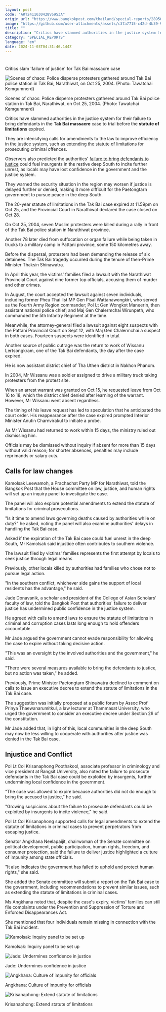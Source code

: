 ```yaml
---
layout: post
code: "ART2411030428V69S3A"
origin_url: "https://www.bangkokpost.com/thailand/special-reports/2895012/critics-slam-failure-of-justice-for-tak-bai-massacre-case"
image: "https://github.com/user-attachments/assets/c37a7715-c42d-4b39-9bf4-af35cbcbfc0c"
title: ""
description: "Critics have slammed authorities in the justice system for their failure to bring defendants in the  Tak Bai massacre  case to trial before the  statute of limitations  expired."
category: "SPECIAL_REPORTS"
language: "en"
date: 2024-11-03T04:31:46.144Z
---
```


# 

Critics slam 'failure of justice' for Tak Bai massacre case

![Scenes of chaos: Police disperse protesters gathered around Tak Bai police station in Tak Bai, Narathiwat, on Oct 25, 2004. (Photo: Tawatchai Kemgumnerd)](https://github.com/user-attachments/assets/bdeab41a-75d8-4063-93af-2393d49df756)

Scenes of chaos: Police disperse protesters gathered around Tak Bai police station in Tak Bai, Narathiwat, on Oct 25, 2004. (Photo: Tawatchai Kemgumnerd)

Critics have slammed authorities in the justice system for their failure to bring defendants in the **Tak Bai massacre** case to trial before the **statute of limitations** expired.

They are intensifying calls for amendments to the law to improve efficiency in the justice system, such as [extending the statute of limitations](https://www.bangkokpost.com/thailand/general/2889092/calls-mount-for-tak-bai-decree) for prosecuting criminal offences.

Observers also predicted the authorities' [failure to bring defendants to justice](https://www.bangkokpost.com/opinion/opinion/2891241/no-tak-bai-miracles-to-deliver-justice) could fuel insurgents in the restive deep South to incite further unrest, as locals may have lost confidence in the government and the justice system.

They warned the security situation in the region may worsen if justice is delayed further or denied, making it more difficult for the Paetongtarn government to pursue peace in the deep South.

The 20-year statute of limitations in the Tak Bai case expired at 11.59pm on Oct 25, and the Provincial Court in Narathiwat declared the case closed on Oct 28.

On Oct 25, 2004, seven Muslim protesters were killed during a rally in front of the Tak Bai police station in Narathiwat province.

Another 78 later died from suffocation or organ failure while being taken in trucks to a military camp in Pattani province, some 150 kilometres away.

Before the dispersal, protesters had been demanding the release of six detainees. The Tak Bai tragedy occurred during the tenure of then-Prime Minister Thaksin Shinawatra.

In April this year, the victims' families filed a lawsuit with the Narathiwat Provincial Court against nine former top officials, accusing them of murder and other crimes.

In August, the court accepted the lawsuit against seven individuals, including former Pheu Thai list MP Gen Pisal Wattanawongkiri, who served as the Fourth Army Region commander; Pol Lt Gen Wongkot Maneerin, then assistant national police chief; and Maj Gen Chalermchai Wirunpeth, who commanded the 5th Infantry Regiment at the time.

Meanwhile, the attorney-general filed a lawsuit against eight suspects with the Pattani Provincial Court on Sept 12, with Maj Gen Chalermchai a suspect in both cases. Fourteen suspects were identified in total.

Another source of public outrage was the return to work of Wissanu Lertsongkram, one of the Tak Bai defendants, the day after the case expired.

He is now assistant district chief of Tha Uthen district in Nakhon Phanom.

In 2004, Mr Wissanu was a soldier assigned to drive a military truck taking protesters from the protest site.

When an arrest warrant was granted on Oct 15, he requested leave from Oct 16 to 18, which the district chief denied after learning of the warrant. However, Mr Wissanu went absent regardless.

The timing of his leave request has led to speculation that he anticipated the court order. His reappearance after the case expired prompted Interior Minister Anutin Charnvirakul to initiate a probe.

As Mr Wissanu had returned to work within 15 days, the ministry ruled out dismissing him.

Officials may be dismissed without inquiry if absent for more than 15 days without valid reason; for shorter absences, penalties may include reprimands or salary cuts.

**Calls for law changes**
-------------------------

Kamolsak Leewamoh, a Prachachat Party MP for Narathiwat, told the Bangkok Post that the House committee on law, justice, and human rights will set up an inquiry panel to investigate the case.

The panel will also explore potential amendments to extend the statute of limitations for criminal prosecutions.

"Is it time to amend laws governing deaths caused by authorities while on duty?" he asked, noting the panel will also examine authorities' delays in handling the Tak Bai case.

Asked if the expiration of the Tak Bai case could fuel unrest in the deep South, Mr Kamolsak said injustice often contributes to southern violence.

The lawsuit filed by victims' families represents the first attempt by locals to seek justice through legal means.

Previously, other locals killed by authorities had families who chose not to pursue legal action.

"In the southern conflict, whichever side gains the support of local residents has the advantage," he said.

Jade Donavanik, a scholar and president of the College of Asian Scholars' faculty of law, told the Bangkok Post that authorities' failure to deliver justice has undermined public confidence in the justice system.

He agreed with calls to amend laws to ensure the statute of limitations in criminal and corruption cases lasts long enough to hold offenders accountable.

Mr Jade argued the government cannot evade responsibility for allowing the case to expire without taking decisive action.

"This was an oversight by the involved authorities and the government," he said.

"There were several measures available to bring the defendants to justice, but no action was taken," he added.

Previously, Prime Minister Paetongtarn Shinawatra declined to comment on calls to issue an executive decree to extend the statute of limitations in the Tak Bai case.

The suggestion was initially proposed at a public forum by Assoc Prof Prinya Thaewanarumitkul, a law lecturer at Thammasat University, who urged the government to consider an executive decree under Section 29 of the constitution.

Mr Jade added that, in light of this, local communities in the deep South may now be less willing to cooperate with authorities after justice was denied in the Tak Bai case.

**Injustice and Conflict**
--------------------------

Pol Lt Col Krisanaphong Poothakool, associate professor in criminology and vice president at Rangsit University, also noted the failure to prosecute defendants in the Tak Bai case could be exploited by insurgents, further undermining local confidence in the government.

"The case was allowed to expire because authorities did not do enough to bring the accused to justice," he said.

"Growing suspicions about the failure to prosecute defendants could be exploited by insurgents to incite violence," he said.

Pol Lt Col Krisanaphong supported calls for legal amendments to extend the statute of limitations in criminal cases to prevent perpetrators from escaping justice.

Senator Angkhana Neelapaijit, chairwoman of the Senate committee on political development, public participation, human rights, freedom, and consumer protection, said the failure to deliver justice highlighted a culture of impunity among state officials.

"It also indicates the government has failed to uphold and protect human rights," she said.

She added the Senate committee will submit a report on the Tak Bai case to the government, including recommendations to prevent similar issues, such as extending the statute of limitations in criminal cases.

Ms Angkhana noted that, despite the case's expiry, victims' families can still file complaints under the Prevention and Suppression of Torture and Enforced Disappearances Act.

She mentioned that four individuals remain missing in connection with the Tak Bai incident.

![Kamolsak: Inquiry panel to be set up](https://github.com/user-attachments/assets/feccdce4-05a2-4065-9e21-b74e0959fd2c)

Kamolsak: Inquiry panel to be set up

![Jade: Undermines confidence in justice](https://github.com/user-attachments/assets/b9f33add-431b-4713-b767-c5fbf62ec13c)

Jade: Undermines confidence in justice

![Angkhana: Culture of impunity for officials](https://static.bangkokpost.com/media/content/dcx/2024/11/03/5331137.jpg)

Angkhana: Culture of impunity for officials

![Krisanaphong: Extend statute of limitations](https://github.com/user-attachments/assets/ca36435f-4bcb-4fa7-8d18-8808fb509f14)

Krisanaphong: Extend statute of limitations